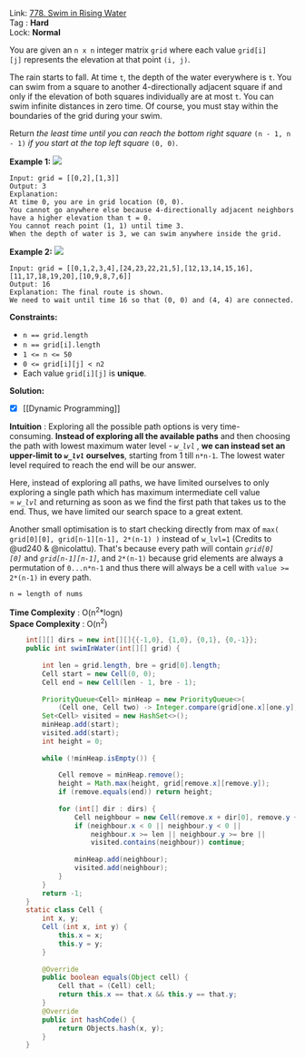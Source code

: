 Link: [778. Swim in Rising Water](https://leetcode.com/problems/swim-in-rising-water/) <br>
Tag : **Hard**<br>
Lock: **Normal**

You are given an `n x n` integer matrix `grid` where each value `grid[i][j]` represents the elevation at that point `(i, j)`.

The rain starts to fall. At time `t`, the depth of the water everywhere is `t`. You can swim from a square to another 4-directionally adjacent square if and only if the elevation of both squares individually are at most `t`. You can swim infinite distances in zero time. Of course, you must stay within the boundaries of the grid during your swim.

Return _the least time until you can reach the bottom right square_ `(n - 1, n - 1)` _if you start at the top left square_ `(0, 0)`.

**Example 1:**
![](https://assets.leetcode.com/uploads/2021/06/29/swim1-grid.jpg)
```
Input: grid = [[0,2],[1,3]]
Output: 3
Explanation:
At time 0, you are in grid location (0, 0).
You cannot go anywhere else because 4-directionally adjacent neighbors have a higher elevation than t = 0.
You cannot reach point (1, 1) until time 3.
When the depth of water is 3, we can swim anywhere inside the grid.
```

**Example 2:**
![](https://assets.leetcode.com/uploads/2021/06/29/swim2-grid-1.jpg)
```
Input: grid = [[0,1,2,3,4],[24,23,22,21,5],[12,13,14,15,16],[11,17,18,19,20],[10,9,8,7,6]]
Output: 16
Explanation: The final route is shown.
We need to wait until time 16 so that (0, 0) and (4, 4) are connected.
```

**Constraints:**
-   `n == grid.length`
-   `n == grid[i].length`
-   `1 <= n <= 50`
-   `0 <= grid[i][j] < n2`
-   Each value `grid[i][j]` is **unique**.

**Solution:**
- [x] [[Dynamic Programming]]

**Intuition** :
Exploring all the possible path options is very time-consuming. **Instead of exploring all the available paths** and then choosing the path with lowest maximum water level - _`w_lvl`_ , **we can instead set an upper-limit to _`w_lvl`_ ourselves**, starting from 1 till `n*n-1`. The lowest water level required to reach the end will be our answer.

Here, instead of exploring all paths, we have limited ourselves to only exploring a single path which has maximum intermediate cell value = _`w_lvl`_ and returning as soon as we find the first path that takes us to the end. Thus, we have limited our search space to a great extent.

Another small optimisation is to start checking directly from max of `max( grid[0][0], grid[n-1][n-1], 2*(n-1) )` instead of `w_lvl=1` (Credits to @ud240 & @nicolattu). That's because every path will contain _`grid[0][0]`_ and _`grid[n-1][n-1]`_, and `2*(n-1)` because grid elements are always a permutation of `0...n*n-1` and thus there will always be a cell with `value >= 2*(n-1)` in every path.

```
n = length of nums
```
**Time Complexity** : O(n<sup>2</sup>*logn)<br>
**Space Complexity** : O(n<sup>2</sup>)

```java
    int[][] dirs = new int[][]{{-1,0}, {1,0}, {0,1}, {0,-1}};
    public int swimInWater(int[][] grid) {
        
        int len = grid.length, bre = grid[0].length;
        Cell start = new Cell(0, 0);
        Cell end = new Cell(len - 1, bre - 1);
        
        PriorityQueue<Cell> minHeap = new PriorityQueue<>(
            (Cell one, Cell two) -> Integer.compare(grid[one.x][one.y], grid[two.x][two.y]));
        Set<Cell> visited = new HashSet<>();
        minHeap.add(start);
        visited.add(start);
        int height = 0;
        
        while (!minHeap.isEmpty()) {
            
            Cell remove = minHeap.remove();
            height = Math.max(height, grid[remove.x][remove.y]);
            if (remove.equals(end)) return height;
            
            for (int[] dir : dirs) {
                Cell neighbour = new Cell(remove.x + dir[0], remove.y + dir[1]);
                if (neighbour.x < 0 || neighbour.y < 0 ||
                    neighbour.x >= len || neighbour.y >= bre ||
                    visited.contains(neighbour)) continue;
                
                minHeap.add(neighbour);
                visited.add(neighbour);
            }
        }
        return -1;
    }
    static class Cell {
        int x, y;
        Cell (int x, int y) {
            this.x = x;
            this.y = y;
        }
        
        @Override
        public boolean equals(Object cell) {
            Cell that = (Cell) cell;
            return this.x == that.x && this.y == that.y;
        }
        @Override
        public int hashCode() {
            return Objects.hash(x, y);
        }
    }
```

